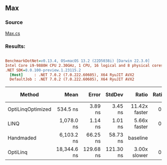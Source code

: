 ﻿## Max

### Source
[Max.cs](../../src/OptiLinq.Benchmark/Max.cs)

### Results:
``` ini

BenchmarkDotNet=v0.13.4, OS=macOS 13.2 (22D5038i) [Darwin 22.3.0]
Intel Core i9-9880H CPU 2.30GHz, 1 CPU, 16 logical and 8 physical cores
.NET SDK=8.0.100-preview.1.23115.2
  [Host]     : .NET 7.0.2 (7.0.222.60605), X64 RyuJIT AVX2
  DefaultJob : .NET 7.0.2 (7.0.222.60605), X64 RyuJIT AVX2


```
|            Method |        Mean |     Error |    StdDev |         Ratio | RatioSD |   Gen0 | Allocated | Alloc Ratio |
|------------------ |------------:|----------:|----------:|--------------:|--------:|-------:|----------:|------------:|
| OptiLinqOptimized |    534.5 ns |   3.89 ns |   3.45 ns | 11.42x faster |   0.15x | 0.0029 |      24 B |          NA |
|              LINQ |  1,078.0 ns |   1.14 ns |   1.01 ns |  5.66x faster |   0.05x |      - |         - |          NA |
|         Handmaded |  6,103.2 ns |  66.25 ns |  58.73 ns |      baseline |         |      - |         - |          NA |
|          OptiLinq | 18,344.6 ns | 129.68 ns | 121.30 ns |  3.00x slower |   0.03x |      - |         - |          NA |
